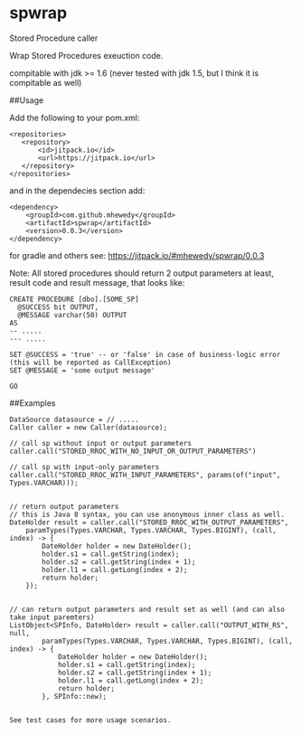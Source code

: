 # spwrap
Stored Procedure caller 

Wrap Stored Procedures exeuction code.

compitable with jdk >= 1.6 (never tested with jdk 1.5, but I think it is compitable as well)


##Usage
 
 Add the following to your pom.xml:
 
 ```
 <repositories>
	<repository>
		<id>jitpack.io</id>
		<url>https://jitpack.io</url>
	</repository>
</repositories>
```

and in the dependecies section add:
```
<dependency>
	<groupId>com.github.mhewedy</groupId>
	<artifactId>spwrap</artifactId>
	<version>0.0.3</version>
</dependency>
```

for gradle and others see: https://jitpack.io/#mhewedy/spwrap/0.0.3

Note: All stored procedures should return 2 output parameters at least, result code and result message, that looks like:
```
CREATE PROCEDURE [dbo].[SOME_SP]
  @SUCCESS bit OUTPUT, 
  @MESSAGE varchar(50) OUTPUT
AS
-- .....
--- .....

SET @SUCCESS = 'true' -- or 'false' in case of business-logic error (this will be reported as CallException)
SET @MESSAGE = 'some output message'

GO
```
##Examples

```
DataSource datasource = // .....
Caller caller = new Caller(datasource);

// call sp without input or output parameters
caller.call("STORED_RROC_WITH_NO_INPUT_OR_OUTPUT_PARAMETERS")

// call sp with input-only parameters
caller.call("STORED_RROC_WITH_INPUT_PARAMETERS", params(of("input", Types.VARCHAR)));


// return output parameters
// this is Java 8 syntax, you can use anonymous inner class as well.
DateHolder result = caller.call("STORED_RROC_WITH_OUTPUT_PARAMETERS",
	paramTypes(Types.VARCHAR, Types.VARCHAR, Types.BIGINT), (call, index) -> {
		DateHolder holder = new DateHolder();
		holder.s1 = call.getString(index);
		holder.s2 = call.getString(index + 1);
		holder.l1 = call.getLong(index + 2);
		return holder;
	});


// can return output parameters and result set as well (and can also take input paremters)
ListObject<SPInfo, DateHolder> result = caller.call("OUTPUT_WITH_RS", null,
		paramTypes(Types.VARCHAR, Types.VARCHAR, Types.BIGINT), (call, index) -> {
			DateHolder holder = new DateHolder();
			holder.s1 = call.getString(index);
			holder.s2 = call.getString(index + 1);
			holder.l1 = call.getLong(index + 2);
			return holder;
		}, SPInfo::new);


See test cases for more usage scenarios.

```
